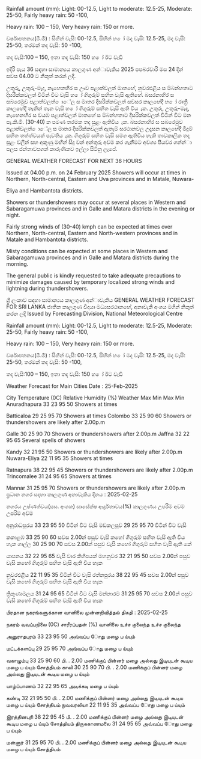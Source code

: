 Rainfall amount (mm): Light: 00-12.5, Light to moderate: 12.5-25, Moderate: 25-50, Fairly heavy rain: 50 -100,

Heavy rain: 100 – 150, Very heavy rain: 150 or more.

වර්ෂාපතනය(මි.මී) : සිහින් වැසි: 00-12.5, සිහින් හ ෝ මද වැසි: 12.5-25, මද වැසි: 25-50, තරමක් තද වැසි: 50 -100,

තද වැසි:100 – 150, ඉතා තද වැසි: 150 හ ෝ ඊට වැඩි

ඉදිරි පැය 36 සඳහා සාමාන්‍යය කාලගුණ අන්‍ාවැකිය 2025 පපබරවාරි මස 24 දින්‍ සවස 04.00 ට නිකුත් කරන්‍ ලදි.

උතුරු, උතුරු-මැද, නැහෙනහිර ස ඌව පළාත්වලත් මාතහේ, නුවරඑළිය ස ම්බන්හතාට දිසරික්කවලත් විටින් විට වැසි හ ෝ ගිගුරුම් සහිත වැසි ඇතිහේ. බසරනාහිර ස සබරෙමුව පළාත්වලත් ොේල ස මාතර දිසරික්කවලත් සවසර කාලහේදී හ ෝ රාත්‍රී කාලහේදී තැනින් තැන වැසි හ ෝ ගිගුරුම් සහිත වැසි ඇති විය ැක. උතුරු, උතුරු-මැද, නැහෙනහිර ස වයඹ පළාත්වලත් මාතහේ ස ම්බන්හතාට දිසරික්කවලත් විටින් විට මන පැ.කි.මී. (30-40) ක පමණ තරමක තද සුළං ඇතිවිය ැක. බසරනාහිර ස සබරෙමුව පළාත්වලත් ොේල ස මාතර දිසරික්කවලත් ඇතැම් සරථානවල උදෑසන කාලහේදී මීදුම් සහිත තත්ත්වයක් පැවතිය ැක. ගිගුරුම් සහිත වැසි සමග ඇතිවිය හැකි තාවකාලික තද සුළං වලින් සහ අකුණු මඟින් සිදු වන්‍ අන්‍තුරු අවම කර ගැනීමට අවශ්‍ය පියවර ගන්න්‍ා පලස ජන්‍තාවපගන් කාරුණිකව ඉල්ලා සිටිනු ලැපේ.

GENERAL WEATHER FORECAST FOR NEXT 36 HOURS

Issued at 04.00 p.m. on 24 February 2025 Showers will occur at times in Northern, North-central, Eastern and Uva provinces and in Matale, Nuwara-

Eliya and Hambantota districts.

Showers or thundershowers may occur at several places in Western and Sabaragamuwa provinces and in Galle and Matara districts in the evening or night.

Fairly strong winds of (30-40) kmph can be expected at times over Northern, North-central, Eastern and North-western provinces and in Matale and Hambantota districts.

Misty conditions can be expected at some places in Western and Sabaragamuwa provinces and in Galle and Matara districts during the morning.

The general public is kindly requested to take adequate precautions to minimize damages caused by temporary localized strong winds and lightning during thundershowers.

ශ්‍රී ලංකාව සඳහා සාමාන්‍යය කාලගුණ අන්‍ාවැකිය GENERAL WEATHER FORECAST FOR SRI LANKA ජාතික කාලගුණ විදයා මධ්‍යසරථානහේ, අනාවැකි අංශය මගින් නිකුත් කරන ලදි Issued by Forecasting Division, National Meteorological Centre

Rainfall amount (mm): Light: 00-12.5, Light to moderate: 12.5-25, Moderate: 25-50, Fairly heavy rain: 50 -100,

Heavy rain: 100 – 150, Very heavy rain: 150 or more.

වර්ෂාපතනය(මි.මී) : සිහින් වැසි: 00-12.5, සිහින් හ ෝ මද වැසි: 12.5-25, මද වැසි: 25-50, තරමක් තද වැසි: 50 -100,

තද වැසි:100 – 150, ඉතා තද වැසි: 150 හ ෝ ඊට වැඩි

Weather Forecast for Main Cities Date : 25-Feb-2025

City Temperature (0C) Relative Humidity (%) Weather Max Min Max Min Anuradhapura 33 23 95 50 Showers at times

Batticaloa 29 25 95 70 Showers at times Colombo 33 25 90 60 Showers or thundershowers are likely after 2.00p.m

Galle 30 25 90 70 Showers or thundershowers after 2.00p.m Jaffna 32 22 95 65 Several spells of showers

Kandy 32 21 95 50 Showers or thundershowers are likely after 2.00p.m Nuwara-Eliya 22 11 95 35 Showers at times

Ratnapura 38 22 95 45 Showers or thundershowers are likely after 2.00p.m Trincomalee 31 24 95 65 Showers at times

Mannar 31 25 95 70 Showers or thundershowers are likely after 2.00p.m ප්‍රධාන නගර සදහා කාලගුණ අනාවැකිය දිනය : 2025-02-25

නගරය උෂ්ණත්වය(සස. අංශක) සාසේක්ෂ ආර්ද්‍රතාවය(%) කාලගුණය උපරිම අවම උපරිම අවම

අනුරාධපුරය 33 23 95 50 විටින් විට වැසි මඩකලපුව 29 25 95 70 විටින් විට වැසි

කකාළඹ 33 25 90 60 සවස 2.00න් පසුව වැසි කහෝ ගිගුරුම් සහිත වැසි ඇති විය හැක ගාල්ල 30 25 90 70 සවස 2.00න් පසුව වැසි කහෝ ගිගුරුම් සහිත වැසි ඇති කේ

යාපනය 32 22 95 65 වැසි වාර කිහිපයක් මහනුවර 32 21 95 50 සවස 2.00න් පසුව වැසි කහෝ ගිගුරුම් සහිත වැසි ඇති විය හැක

නුවරඑළිය 22 11 95 35 විටින් විට වැසි රත්නපුරය 38 22 95 45 සවස 2.00න් පසුව වැසි කහෝ ගිගුරුම් සහිත වැසි ඇති විය හැක

ත්‍රිකුණාමලය 31 24 95 65 විටින් විට වැසි මන්නාරම 31 25 95 70 සවස 2.00න් පසුව වැසි කහෝ ගිගුරුම් සහිත වැසි ඇති විය හැක

பிரதான நகரங்களுக்கான வானிலை முன்னறிவித்தல் திகதி : 2025-02-25

நகரம் வவப்பநிலை (0C) சாரீரப்பதன் (%) வானிலை உச்ச குலைந்த உச்ச குலைந்த

அனுராதபுரம் 33 23 95 50 அவ்வப்ப ோது மழை ப ய்யும்

மட்டக்களப்பு 29 25 95 70 அவ்வப்ப ோது மழை ப ய்யும்

வகாழும்பு 33 25 90 60 பி. . 2.00 மணிக்குப் பின்னர் மழை அல்லது இடியுடன் கூடிய மழை ப ய்யும் சோத்தியம் காலி 30 25 90 70 பி. . 2.00 மணிக்குப் பின்னர் மழை அல்லது இடியுடன் கூடிய மழை ப ய்யும்

யாழ்ப்பாணம் 32 22 95 65 அடிக்கடி மழை ப ய்யும்

கண்டி 32 21 95 50 பி. . 2.00 மணிக்குப் பின்னர் மழை அல்லது இடியுடன் கூடிய மழை ப ய்யும் சோத்தியம் நுவவரலியா 22 11 95 35 அவ்வப்ப ோது மழை ப ய்யும்

இரத்தினபுரி 38 22 95 45 பி. . 2.00 மணிக்குப் பின்னர் மழை அல்லது இடியுடன் கூடிய மழை ப ய்யும் சோத்தியம் திருககாணமலை 31 24 95 65 அவ்வப்ப ோது மழை ப ய்யும்

மன்னார் 31 25 95 70 பி. . 2.00 மணிக்குப் பின்னர் மழை அல்லது இடியுடன் கூடிய மழை ப ய்யும் சோத்தியம்